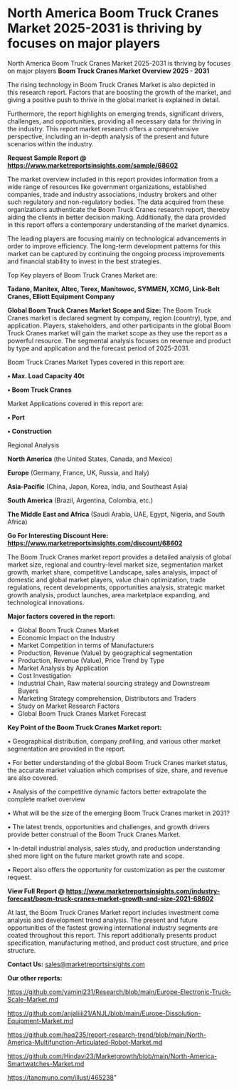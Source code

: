 # North America Boom Truck Cranes Market 2025-2031 is thriving by focuses on major players
North America Boom Truck Cranes Market 2025-2031 is thriving by focuses on major players
<Strong> Boom Truck Cranes Market Overview 2025 - 2031</strong>

The rising technology in Boom Truck Cranes Market is also depicted in this research report. Factors that are boosting the growth of the market, and giving a positive push to thrive in the global market is explained in detail.

Furthermore, the report highlights on emerging trends, significant drivers, challenges, and opportunities, providing all necessary data for thriving in the industry. This report market research offers a comprehensive perspective, including an in-depth analysis of the present and future scenarios within the industry.

<strong>Request Sample Report @ <a href=https://www.marketreportsinsights.com/sample/68602>https://www.marketreportsinsights.com/sample/68602</a></strong>

The market overview included in this report provides information from a wide range of resources like government organizations, established companies, trade and industry associations, industry brokers and other such regulatory and non-regulatory bodies. The data acquired from these organizations authenticate the Boom Truck Cranes research report, thereby aiding the clients in better decision making. Additionally, the data provided in this report offers a contemporary understanding of the market dynamics.

The leading players are focusing mainly on technological advancements in order to improve efficiency. The long-term development patterns for this market can be captured by continuing the ongoing process improvements and financial stability to invest in the best strategies.

Top Key players of Boom Truck Cranes Market are:

<strong>Tadano, Manitex, Altec, Terex, Manitowoc, SYMMEN, XCMG, Link-Belt Cranes, Elliott Equipment Company</strong>

<strong><b>Global Boom Truck Cranes Market Scope and Size:</b></strong>
The Boom Truck Cranes market is declared segment by company, region (country), type, and application. Players, stakeholders, and other participants in the global Boom Truck Cranes market will gain the market scope as they use the report as a powerful resource. The segmental analysis focuses on revenue and product by type and application and the forecast period of 2025-2031.

Boom Truck Cranes Market Types covered in this report are:

<strong>• Max. Load Capacity 40t

• Boom Truck Cranes</strong>

Market Applications covered in this report are:

<strong>• Port

• Construction</strong> 

Regional Analysis

<strong>North America</strong> (the United States, Canada, and Mexico)

<strong>Europe</strong> (Germany, France, UK, Russia, and Italy)

<strong>Asia-Pacific</strong> (China, Japan, Korea, India, and Southeast Asia)

<strong>South America</strong> (Brazil, Argentina, Colombia, etc.)

<strong>The Middle East and Africa</strong> (Saudi Arabia, UAE, Egypt, Nigeria, and South Africa)

<strong>Go For Interesting Discount Here: <a href=https://www.marketreportsinsights.com/discount/68602>https://www.marketreportsinsights.com/discount/68602</a></strong>

The Boom Truck Cranes market report provides a detailed analysis of global market size, regional and country-level market size, segmentation market growth, market share, competitive Landscape, sales analysis, impact of domestic and global market players, value chain optimization, trade regulations, recent developments, opportunities analysis, strategic market growth analysis, product launches, area marketplace expanding, and technological innovations.

<strong><b>Major factors covered in the report:</b></strong>
<ul>
  <li>Global Boom Truck Cranes Market </li>
  <li>Economic Impact on the Industry</li>
  <li>Market Competition in terms of Manufacturers</li>
  <li>Production, Revenue (Value) by geographical segmentation</li>
  <li>Production, Revenue (Value), Price Trend by Type</li>
  <li>Market Analysis by Application</li>
  <li>Cost Investigation</li>
  <li>Industrial Chain, Raw material sourcing strategy and Downstream Buyers</li>
  <li>Marketing Strategy comprehension, Distributors and Traders</li>
  <li>Study on Market Research Factors</li>
  <li>Global Boom Truck Cranes Market Forecast</li>
</ul>

<strong><b>Key Point of the Boom Truck Cranes Market report:</b></strong>

• Geographical distribution, company profiling, and various other market segmentation are provided in the report.

• For better understanding of the global Boom Truck Cranes market status, the accurate market valuation which comprises of size, share, and revenue are also covered.

• Analysis of the competitive dynamic factors better extrapolate the complete market overview

• What will be the size of the emerging Boom Truck Cranes market in 2031?

• The latest trends, opportunities and challenges, and growth drivers provide better construal of the Boom Truck Cranes Market.

• In-detail industrial analysis, sales study, and production understanding shed more light on the future market growth rate and scope.

• Report also offers the opportunity for customization as per the customer request.

<strong><b>View Full Report @ <a href=https://www.marketreportsinsights.com/industry-forecast/boom-truck-cranes-market-growth-and-size-2021-68602>https://www.marketreportsinsights.com/industry-forecast/boom-truck-cranes-market-growth-and-size-2021-68602</a></b></strong>


At last, the Boom Truck Cranes Market report includes investment come analysis and development trend analysis. The present and future opportunities of the fastest growing international industry segments are coated throughout this report. This report additionally presents product specification, manufacturing method, and product cost structure, and price structure.

<strong>Contact Us:</strong>
sales@marketreportsinsights.com

<strong>Our other reports:</strong>

<a href=https://github.com/yamini231/Research/blob/main/Europe-Electronic-Truck-Scale-Market.md>https://github.com/yamini231/Research/blob/main/Europe-Electronic-Truck-Scale-Market.md</a>

<a href=https://github.com/anjaliiii21/ANJL/blob/main/Europe-Dissolution-Equipment-Market.md>https://github.com/anjaliiii21/ANJL/blob/main/Europe-Dissolution-Equipment-Market.md</a>

<a href=https://github.com/haq235/report-research-trend/blob/main/North-America-Multifunction-Articulated-Robot-Market.md>https://github.com/haq235/report-research-trend/blob/main/North-America-Multifunction-Articulated-Robot-Market.md</a>

<a href=https://github.com/Hindavi23/Marketgrowth/blob/main/North-America-Smartwatches-Market.md>https://github.com/Hindavi23/Marketgrowth/blob/main/North-America-Smartwatches-Market.md</a>

<a href=https://tanomuno.com/illust/465238>https://tanomuno.com/illust/465238</a>"
